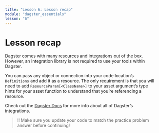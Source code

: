 ```yaml
---
title: "Lesson 6: Lesson recap"
module: "dagster_essentials"
lesson: "6"
---
```


# Lesson recap

Dagster comes with many resources and integrations out of the box. However, an integration library is not required to use your tools within Dagster.

You can pass any object or connection into your code location’s `Definitions` and add it as a resource. The only requirement is that you will need to add `ResourceParam[<ClassName>]` to your asset argument’s type hints for your asset function to understand that you’re referencing a resource.

Check out the [Dagster Docs](https://docs.dagster.io/integrations) for more info about all of Dagster’s integrations.

> ‼️ Make sure you update your code to match the practice problem answer before continuing!